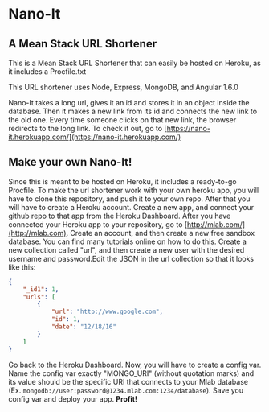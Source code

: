 # Nano-It
## A Mean Stack URL Shortener

This is a Mean Stack URL Shortener that can easily be hosted on Heroku, as it includes a Procfile.txt

This URL shortener uses Node, Express, MongoDB, and Angular 1.6.0

Nano-It takes a long url, gives it an id and stores it in an object inside the database. Then it makes a new link from its id and connects the new link to the old one. Every time someone clicks on that new link, the browser redirects to the long link. To check it out, go to [https://nano-it.herokuapp.com/](https://nano-it.herokuapp.com/)

## Make your own Nano-It!

Since this is meant to be hosted on Heroku, it includes a ready-to-go Procfile. To make the url shortener work with your own heroku app, you will have to clone this repository, and push it to your own repo. After that you will have to create a Heroku account. Create a new app, and connect your github repo to that app from the Heroku Dashboard. After you have connected your Heroku app to your repository, go to [http://mlab.com/](http://mlab.com). Create an account, and then create a new free sandbox database. You can find many tutorials online on how to do this. Create a new collection called "url", and then create a new user with the desired username and password.Edit the JSON in the url collection so that it looks like this:
```json
{
    "_id1": 1,
    "urls": [
        {
            "url": "http://www.google.com",
            "id": 1,
            "date": "12/18/16"
        }
    ]
}
```
Go back to the Heroku Dashboard. Now, you will have to create a config var. Name the config var exactly "MONGO_URI" (without quotation marks) and its value should be the specific URI that connects to your Mlab database (Ex. `mongodb://user:password@1234.mlab.com:1234/database`). Save you config var and deploy your app. **Profit!**
